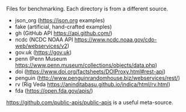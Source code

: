 Files for benchmarking. Each directory is from a different source.

 - json_org (https://json.org examples)
 - fake (artificial, hand-crafted examples)
 - gh (GitHub API https://api.github.com/)
 - ncdc (NCDC NOAA API https://www.ncdc.noaa.gov/cdo-web/webservices/v2)
 - gov.uk (https://gov.uk)
 - penn (Penn Museum https://www.penn.museum/collections/objects/data.php)
 - doi (https://www.doi.org/factsheets/DOIProxy.html#rest-api)
 - penguin (http://www.penguinrandomhouse.biz/webservices/rest/)
 - rv (Rig Veda https://aninditabasu.github.io/indica/html/rv.html)
 - fda (https://open.fda.gov/apis/)

https://github.com/public-apis/public-apis is a useful meta-source.
